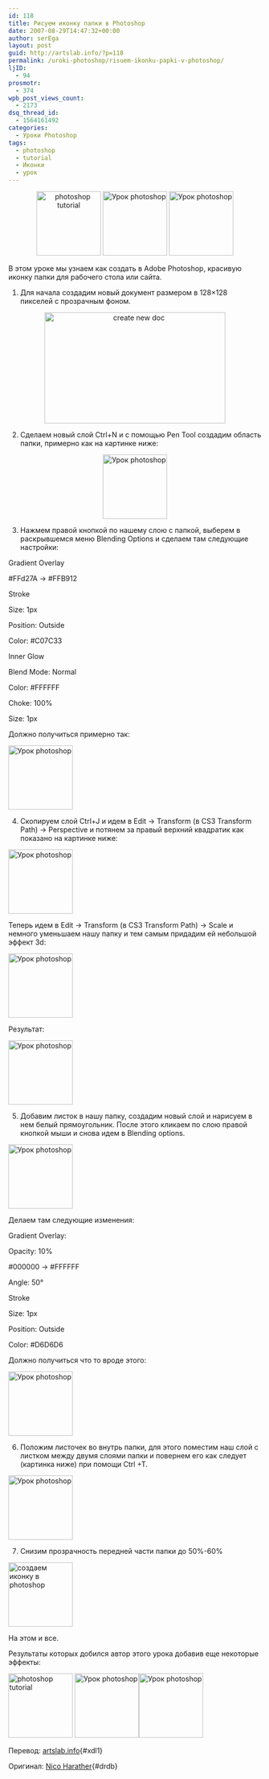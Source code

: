 ```yaml
---
id: 118
title: Рисуем иконку папки в Photoshop
date: 2007-08-29T14:47:32+00:00
author: serEga
layout: post
guid: http://artslab.info/?p=118
permalink: /uroki-photoshop/risuem-ikonku-papki-v-photoshop/
ljID:
  - 94
prosmotr:
  - 374
wpb_post_views_count:
  - 2173
dsq_thread_id:
  - 1564161492
categories:
  - Уроки Photoshop
tags:
  - photoshop
  - tutorial
  - Иконки
  - урок
---
```

<p style="text-align: center">
  <img src="http://img248.imageshack.us/img248/9429/finalxn8.gif" title="photoshop tutorial" alt="photoshop tutorial" border="0" height="128" width="128" /> <img src="http://img248.imageshack.us/img248/5382/foldersheetxge7.gif" title="Урок photoshop" alt="Урок photoshop" border="0" height="128" width="128" /> <img src="http://img248.imageshack.us/img248/9684/folderworldlx9.gif" title="Урок photoshop" alt="Урок photoshop" border="0" height="128" width="128" />
</p>

В этом уроке мы узнаем как создать в Adobe Photoshop, красивую иконку папки для рабочего стола или сайта.
  
<!--more-->


  
1. Для начала создадим новый документ размером в 128&#215;128 пикселей с прозрачным фоном.

<p style="text-align: center">
  <img src="http://img253.imageshack.us/img253/1259/newkm5.jpg" title="create new doc" alt="create new doc" border="0" height="221" width="360" />
</p>

2. Сделаем новый слой Ctrl+N и с помощью Pen Tool создадим область папки, примерно как на картинке ниже:

<p style="text-align: center">
  <img src="http://img248.imageshack.us/img248/1871/step2ub2.gif" title="Урок photoshop" alt="Урок photoshop" border="0" height="128" width="128" />
</p>

3. Нажмем правой кнопкой по нашему слою с папкой, выберем в раскрывшемся меню Blending Options и сделаем там следующие настройки:

Gradient Overlay
  
#FFd27A -> #FFB912

Stroke
  
Size: 1px
  
Position: Outside
  
Color: #C07C33

Inner Glow
  
Blend Mode: Normal
  
Color: #FFFFFF
  
Choke: 100%
  
Size: 1px

Должно получиться примерно так:

<img src="http://img248.imageshack.us/img248/4572/step3ej5.gif" title="Урок photoshop" alt="Урок photoshop" border="0" height="128" width="128" />

4. Скопируем слой Ctrl+J и идем в Edit -> Transform (в CS3 Transform Path) -> Perspective и потянем за правый верхний квадратик как показано на картинке ниже:

<img src="http://img248.imageshack.us/img248/5980/pic1fi5.gif" title="Урок photoshop" alt="Урок photoshop" border="0" height="128" width="128" />

Теперь идем в Edit -> Transform (в CS3 Transform Path) -> Scale и немного уменьшаем нашу папку и тем самым придадим ей небольшой эффект 3d:

<img src="http://img248.imageshack.us/img248/1765/pic2vo8.gif" title="Урок photoshop" alt="Урок photoshop" border="0" height="128" width="128" />

Результат:

<img src="http://img248.imageshack.us/img248/4294/step4qi5.gif" title="Урок photoshop" alt="Урок photoshop" border="0" height="128" width="128" />

5. Добавим листок в нашу папку, создадим новый слой и нарисуем в нем белый прямоугольник. После этого кликаем по слою правой кнопкой мыши и снова идем в Blending options.
  
<img src="http://img248.imageshack.us/img248/7861/step5nm5.gif" title="Урок photoshop" alt="Урок photoshop" border="0" height="128" width="128" />

Делаем там следующие изменения:

Gradient Overlay:
  
Opacity: 10%
  
#000000 -> #FFFFFF
  
Angle: 50°

Stroke
  
Size: 1px
  
Position: Outside
  
Color: #D6D6D6

Должно получиться что то вроде этого:

<img src="http://img248.imageshack.us/img248/643/step6jv0.gif" title="Урок photoshop" alt="Урок photoshop" border="0" height="128" width="128" />

6. Положим листочек во внутрь папки, для этого поместим наш слой с листком между двумя слоями папки и повернем его как следует (картинка ниже) при помощи Ctrl +T.

<img src="http://img248.imageshack.us/img248/3253/step7oh4.gif" title="Урок photoshop" alt="Урок photoshop" border="0" height="128" width="128" />

7. Снизим прозрачность передней части папки до 50%-60%

<img src="http://img248.imageshack.us/img248/6024/step8ou9.gif" title="создаем иконку в photoshop" alt="создаем иконку в photoshop" border="0" height="128" width="128" />

На этом и все.

Результаты которых добился автор этого урока добавив еще некоторые эффекты:

 <img src="http://img248.imageshack.us/img248/9429/finalxn8.gif" title="photoshop tutorial" alt="photoshop tutorial" border="0" height="128" width="128" /> <img src="http://img248.imageshack.us/img248/5382/foldersheetxge7.gif" title="Урок photoshop" alt="Урок photoshop" border="0" height="128" width="128" /><img src="http://img248.imageshack.us/img248/9684/folderworldlx9.gif" title="Урок photoshop" alt="Урок photoshop" border="0" height="128" width="128" />

Перевод: [artslab.info](http://artslab.info// "artslab.info"){#xdl1}
  
Оригинал: [Nico Harather](http://www.webdesign.org/web/photoshop/web-layout/how-to-make-a-folder-icon.6433.html "Nico Harather"){#drdb}